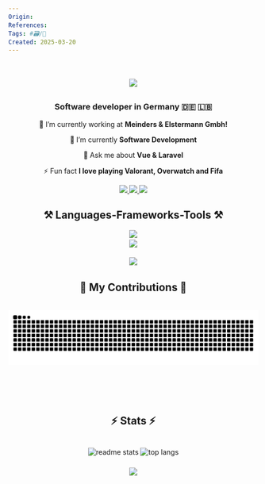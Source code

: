 ```yaml
---
Origin: 
References: 
Tags: #🗃/🌻 
Created: 2025-03-20
---
```


<h1 align="center">
    <img src="https://readme-typing-svg.herokuapp.com/?font=Righteous&size=35&center=true&vCenter=true&width=500&height=70&duration=4000&lines=Hi+There!+👋;+I'm+Mohamad+Masri!;" />
</h1>

<h3 align="center">Software developer in Germany 🇩🇪 🇱🇧</h3>


<div align="center">
 
 🔭 I’m currently working at **Meinders & Elstermann Gmbh!**
 
 🌱 I’m currently **Software Development**

 💬 Ask me about **Vue & Laravel**

 ⚡ Fun fact **I love playing Valorant, Overwatch and Fifa**
 
 </div>
 
<div align="center"> 
  <a href="mailto:masri_mohamad@protonmail.com">
    <img src="https://img.shields.io/badge/Gmail-333333?style=for-the-badge&logo=gmail&logoColor=red" />
  </a>
  <a href="https://www.linkedin.com/in/mohamad-masri-89778915a/" target="_blank">
    <img src="https://img.shields.io/badge/LinkedIn-0077B5?style=for-the-badge&logo=linkedin&logoColor=white" target="_blank" />
  </a>
  <a href="https://masri-programmer.github.io/mohamad-masri/" target="_blank">
     <img src="https://img.shields.io/badge/Portfolio-FF5722?style=for-the-badge&logo=todoist&logoColor=white" target="_blank" />
  </a>
</div>

 
<h2 align="center">⚒️ Languages-Frameworks-Tools ⚒️</h2>

<div align="center">
    <img   src="https://skillicons.dev/icons?i=vue,react,nextjs,tailwind,sass,bootstrap,html,css"  />
    <br>
    <img src="https://skillicons.dev/icons?i=php,laravel,nodejs,javascript,typescript,express,firebase,mysql" /><br>
    <br>
    <img src="https://skillicons.dev/icons?i=github,git,linux,windows,vscode" /><br>
</div>


<div align="center">
  <h2>🐍 My Contributions 🐍</h2>
  <br>
  <img alt="snake eating my contributions" src="https://raw.githubusercontent.com/Masri-Programmer/Masri-Programmer/output/github-contribution-grid-snake.svg" />
  
  <br/><br/><br/>
</div>

<h2 align="center">⚡ Stats ⚡</h2>
<br>
<div align=center>
  <img width=390 src="https://github-readme-stats.vercel.app/api?username=Masri-programmer&show_icons=true&theme=react&rank_icon=github&border_radius=10" alt="readme stats" />
  <img width=325 src="https://github-readme-stats.vercel.app/api/top-langs/?username=Masri-programmer&hide=HTML&langs_count=8&layout=compact&theme=react&border_radius=10&size_weight=0.5&count_weight=0.5&exclude_repo=github-readme-stats" alt="top langs" />
</div>


<h3 align="center">
    <img src="https://readme-typing-svg.herokuapp.com/?font=Righteous&size=25&center=true&vCenter=true&width=500&height=70&duration=4000&lines=Thanks+for+visiting!+✌️;+Shoot+me+a+message+on+Linkedin!;I'm+always+down+to+collab+:)">
</h3>

